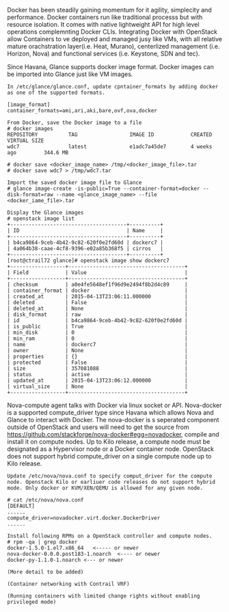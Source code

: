 Docker has been steadily gaining momentum for it agility, simplecity and performance. Docker containers run like traditional processs but with resource isolation. It comes with native lightweight API for high level operations complemnting Docker CLIs. Integrating Docker with OpenStack allow Containers to ve deployed and managed jusy like VMs, with all relative mature orachstration layer(i.e. Heat, Murano), centerlized management (i.e. Horizon, Nova) and functional services (i.e. Keystone, SDN and tec).

Since Havana, Glance supports docker image format. Docker images can be imported into Glance just like VM images.

    In /etc/glance/glance.conf, update cpntainer_formats by adding docker as one of the supported formats.
    
    [image_format]
    container_formats=ami,ari,aki,bare,ovf,ova,docker
    
    From Docker, save the Docker image to a file
    # docker images
    REPOSITORY          TAG                 IMAGE ID            CREATED             VIRTUAL SIZE
    wdc7                latest              e1adc7a45de7        4 weeks ago         344.6 MB

    # docker save <docker_image_name> /tmp/<docker_image_file>.tar
    # docker save wdc7 > /tmp/wdc7.tar
    
    Import the saved docker image file to Glance
    # glance image-create -is-public=True --container-format=docker --disk-format=raw --name <glance_image_name> --file <docker_iame_file>.tar
    
    Display the Glance images
    # openstack image list
    +--------------------------------------+----------+
    | ID                                   | Name     |
    +--------------------------------------+----------+
    | b4ca9864-9ceb-4b42-9c82-620f0e2fd60d | dockerc7 |
    | 4a064b38-caae-4cf8-9396-e02a85b368f5 | cirros   |
    +--------------------------------------+----------+
    [root@ctrail72 glance]# openstack image show dockerc7
    +------------------+--------------------------------------+
    | Field            | Value                                |
    +------------------+--------------------------------------+
    | checksum         | a0e4fe5648ef1f96d9e2494f8b2d4c89     |
    | container_format | docker                               |
    | created_at       | 2015-04-13T23:06:11.000000           |
    | deleted          | False                                |
    | deleted_at       | None                                 |
    | disk_format      | raw                                  |
    | id               | b4ca9864-9ceb-4b42-9c82-620f0e2fd60d |
    | is_public        | True                                 |
    | min_disk         | 0                                    |
    | min_ram          | 0                                    |
    | name             | dockerc7                             |
    | owner            | None                                 |
    | properties       | {}                                   |
    | protected        | False                                |
    | size             | 357081088                            |
    | status           | active                               |
    | updated_at       | 2015-04-13T23:06:12.000000           |
    | virtual_size     | None                                 |
    +------------------+--------------------------------------+
    

Nova-compute agent talks with Docker via linux socket or API. Nova-docker is a supported compute_driver type since Havana which allows Nova and Glance to interact with Docker. The nova-docker is s seperated component outside of OpenStack and users will need to get the source from https://github.com/stackforge/nova-docker#egg=novadocker, compile and install it on compute nodes. Up to Kilo release, a compute node must be designated as a Hypervisor node or a Docker container node. OpenStack does not support hybrid compute_driver on a single compute node up to Kilo release.  

    Update /etc/nova/nova.conf to specify comput_driver for the compute node. Openstack Kilo or earliuer code releases do not support hybrid mode. Only docker or KVM/XEN/QEMU is allowed for any given node.
    
    # cat /etc/nova/nova.conf
    [DEFAULT]
    ......
    compute_driver=novadocker.virt.docker.DockerDriver
    ......
    
    Install following RPMs on a OpenStack controller and compute nodes. 
    # rpm -qa | grep docker
    docker-1.5.0-1.el7.x86_64   <----- or newer
    nova-docker-0.0.0.post183-1.noarch  <---- or newer
    docker-py-1.1.0-1.noarch <--- or newer
    
    (More detail to be added)
    
    (Container networking with Contrail VRF)
    
    (Running containers with limited change rights without enabling privileged mode)
